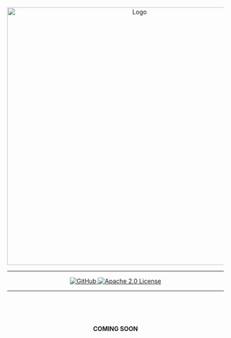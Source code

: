 <br>
<!--
TODO
- Link the logo to https://PermaThreads.com after launch.
- Change the badge link to the website repo link
-->
<p align="center">
  <img alt="Logo" src="https://github.com/PermaThreads/.github/assets/19341857/de5394e3-e98c-40ec-bae4-3ed00ab9cd8b" width="600">
</p>

---

<p align="center">
  <a href="https://github.com/PermaThreads">
    <img alt="GitHub" src="https://user-images.githubusercontent.com/19341857/217138650-b227044c-d22d-47d9-86e8-506d501baba2.svg">
  </a>
  <a href="https://github.com/PermaThreads/.github/blob/main/LICENSE">
    <img alt="Apache 2.0 License" src="https://user-images.githubusercontent.com/19341857/217138606-272e50a2-c134-4fd9-9daf-7e39beb280a6.svg">
  </a>
</p>

---

<br>
<br>
<br>

<p align="center">
  <b>
    COMING SOON
  </b>
</p>

<br>
<br>
